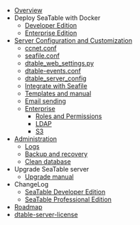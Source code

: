 * [Overview](home.md)
* Deploy SeaTable with Docker
  * [Developer Edition](<docker/ce-edition/Deploy SeaTable-ce with Docker.md>)
  * [Enterprise Edition](<docker/enterprise/Deploy SeaTable-ee with Docker.md>)
* [Server Configuration and Customization](config/README.md)
  * [ccnet.conf](config/ccnet-conf.md)
  * [seafile.conf](config/seafile-conf.md)
  * [dtable_web_settings.py](config/dtable_web_settings.md)
  * [dtable-events.conf](config/dtable-events-conf.md)
  * [dtable_server_config](config/dtable_server_config.md)
  * [Integrate with Seafile](config/integrate-with-seafile.md)
  * [Templates and manual](config/templates_and_manual.md)
  * [Email sending](config/sending_email.md)
  * [Enterprise](config/enterprise)
    * [Roles and Permissions](config/enterprise/roles_permissions.md)
    * [LDAP](config/enterprise/ldap.md)
    * [S3](config/enterprise/S3.md)
* [Administration](maintain/README.md)
  * [Logs](maintain/logs.md)
  * [Backup and recovery](maintain/backup_recovery.md)
  * [Clean database](maintain/clean_database.md)
* Upgrade SeaTable server
  * [Upgrade manual](./upgrade/upgrade_manual.md)
* ChangeLog
  * [SeaTable Developer Edition](changelog/server-changelog.md)
  * [SeaTable Professional Edition](changelog/changelog-for-seatable-professional-server.md)
* [Roadmap](changelog/roadmap.md)
* [dtable-server-license](dtable-server-license.md)


